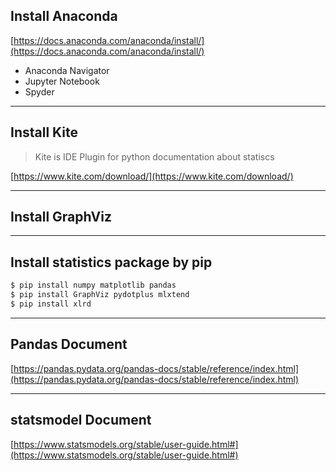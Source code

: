 ## Install Anaconda
[https://docs.anaconda.com/anaconda/install/](https://docs.anaconda.com/anaconda/install/)

* Anaconda Navigator
* Jupyter Notebook
* Spyder

---
## Install Kite
> Kite is IDE Plugin for python documentation about statiscs

[https://www.kite.com/download/](https://www.kite.com/download/)

---
## Install GraphViz

---
## Install statistics package by pip
```bash
$ pip install numpy matplotlib pandas
$ pip install GraphViz pydotplus mlxtend
$ pip install xlrd
```

---
## Pandas Document
[https://pandas.pydata.org/pandas-docs/stable/reference/index.html](https://pandas.pydata.org/pandas-docs/stable/reference/index.html)

---
## statsmodel Document
[https://www.statsmodels.org/stable/user-guide.html#](https://www.statsmodels.org/stable/user-guide.html#)
